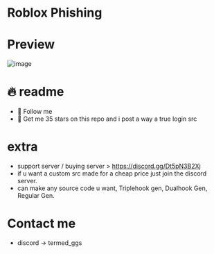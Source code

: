 # Roblox Phishing

# Preview
![image](https://github.com/Terminatedzz/RobloxPhishing/assets/131369904/63a86957-6fb7-49de-a25b-45806f1d9be3)


# 🔥 readme
- 💸 Follow me 
- 🍪 Get me 35 stars on this repo and i post a way a true login src

# extra
- support server / buying server > https://discord.gg/Dt5pN3B2Xj
- if u want a custom src made for a cheap price just join the discord server.
- can make any source code u want, Triplehook gen, Dualhook Gen, Regular Gen.

# Contact me 
- discord -> termed_ggs
